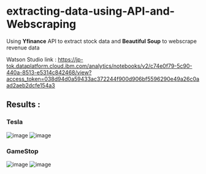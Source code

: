 # extracting-data-using-API-and-Webscraping

Using **Yfinance** API to extract stock data
and **Beautiful Soup** to webscrape revenue data

Watson Studio link : https://jp-tok.dataplatform.cloud.ibm.com/analytics/notebooks/v2/c74e0f79-5c90-440a-8513-e5314c842468/view?access_token=038d94d0a59433ac372244f900d906bf5596290e49a26c0aad2aeb2dcfe154a3 

## Results : 

### Tesla

![image](https://user-images.githubusercontent.com/106678416/211183681-4df2891d-231c-492c-bf8c-74a6dd94d063.png)
![image](https://user-images.githubusercontent.com/106678416/211183692-34159e1c-4b3d-4428-aee6-ef958f13e5de.png)

### GameStop

![image](https://user-images.githubusercontent.com/106678416/211183698-87e3d994-448c-4dfb-ba52-8891d4a77925.png)
![image](https://user-images.githubusercontent.com/106678416/211183699-36af6e6a-2e2f-4695-b70d-e2c0673f1ec4.png)
